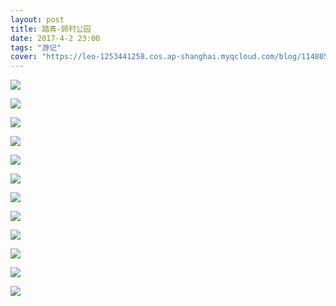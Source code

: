 ```yaml
---
layout: post
title: 踏青-顾村公园
date: 2017-4-2 23:00
tags: "游记"
cover: "https://leo-1253441258.cos.ap-shanghai.myqcloud.com/blog/11480597.jpg"
---
```


![](https://leo-1253441258.cos.ap-shanghai.myqcloud.com/blog/93708296.jpg)

![](https://leo-1253441258.cos.ap-shanghai.myqcloud.com/blog/84463687.jpg)

![](https://leo-1253441258.cos.ap-shanghai.myqcloud.com/blog/11480597.jpg)

![](https://leo-1253441258.cos.ap-shanghai.myqcloud.com/blog/6815273.jpg)

![](https://leo-1253441258.cos.ap-shanghai.myqcloud.com/blog/82896156.jpg)

![](https://leo-1253441258.cos.ap-shanghai.myqcloud.com/blog/7891108.jpg)

![](https://leo-1253441258.cos.ap-shanghai.myqcloud.com/blog/85189865.jpg)

![](https://leo-1253441258.cos.ap-shanghai.myqcloud.com/blog/81167612.jpg)

![](https://leo-1253441258.cos.ap-shanghai.myqcloud.com/blog/33873960.jpg)

![](https://leo-1253441258.cos.ap-shanghai.myqcloud.com/blog/2014035.jpg)

![](https://leo-1253441258.cos.ap-shanghai.myqcloud.com/blog/17473442.jpg)

![](https://leo-1253441258.cos.ap-shanghai.myqcloud.com/blog/32359663.jpg)







